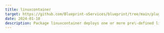 ```yaml
---
title: linuxcontainer
target: https://github.com/Blueprint-uServices/blueprint/tree/main/plugins/linuxcontainer
date: 2024-01-10
description: Package linuxcontainer deploys one or more pre\-defined linux processes to a linux container.## Index
---
```

